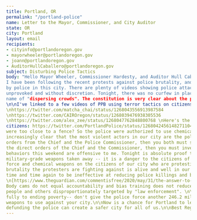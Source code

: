 ```yaml
---
title: Portland, OR
permalink: "/portland-police"
name: Letter to the Mayor, Commissioner, and City Auditor
state: OR
city: Portland
layout: email
recipients:
- cityinfo@portlandoregon.gov
- mayorwheeler@portlandoregon.gov
- joann@portlandoregon.gov
- AuditorHullCaballero@portlandoregon.gov
subject: Disturbing Police Tactics
body: "Hello Mayor Wheeler, Commissioner Hardesty, and Auditor Hull Caballero,\n\nI am a [YOUR CITY/DISTRICT] resident. 
I have been following the recent protests against police brutality, and I am increasingly disturbed by the use of force 
by police in this city. There are plenty of videos showing police attacking citizens over the past few days, usually 
unprovoked and without discretion. Tonight, there was no curfew in place and yet still police used violent force in the 
name of "dispersing crowds". The constitution is very clear about the peoples' First Amendment rights to peacefully assemble.
\n\nI've linked to a few videos of PPB using terror tactics on citizens tonight:
\nhttps://twitter.com/matcha_chai/status/1268043556913987584
\nhttps://twitter.com/CAIROregon/status/1268039476938305536
\nhttps://twitter.com/alex_zee/status/1268047762848800768 \nHere's the PPB's reasoning for using chemical weapons on 
citizens: https://twitter.com/PortlandPolice/status/1268042456148271104 \n\nIf I'm to understand -- the issue is that they 
were too close to a fence? So the police were authorized to use chemical weapons and 40mm bullets on citizens? It is 
increasingly clear that the most violent actors in our city are the police. If their terror tactics are the result of 
orders from the Chief and the Police Commissioner, then you both must step down immediately. If they are NOT acting under 
the direct orders of the Chief and the Commissioner, then you must investigate the actions of these officers. \n\nThe PPB's 
behaviors this weekend are offensive to me. Tonight is absolute proof that the police MUST be defunded and have their 
military-grade weapons taken away -- it is a danger to the citizens of Portland to allow police to continue using violent 
force and chemical weapons on the citizens of our city who are protesting that very same force. It is clear to me that the 
brutality the protesters are fighting against is alive and well in our city. \n\nPolice reform is not enough, and has proven 
time and time again to be ineffective at reducing police killings and brutality 
\n[https://www.theguardian.com/commentisfree/2020/may/31/the-answer-to-police-violence-is-not-reform-its-defunding-heres-why]. 
Body cams do not equal accountability and bias training does not reduce the number of Black people, Indigenous people, Latinx 
people and others disproportionately targeted by "law enforcement". \n\nIf you want to "tackle crime", dedicate yourselves 
fully to ending poverty-- don't give the police force another 246.2 million to spend on riot gear, grenades, and chemical 
weapons to use against your city.\n\nNow is a chance for Portland to lead the country and show how demilitarization and 
defunding the police can create a safer city for all of us.\n\nBest Regards,\n[YOUR NAME]\n[YOUR ADDRESS]\n[YOUR EMAIL]\n[YOUR PHONE NUMBER]"
---
```



